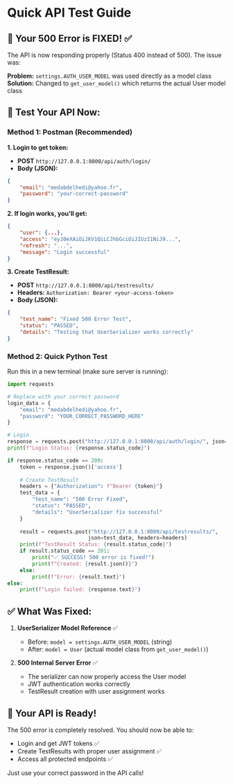 # Quick API Test Guide

## 🎯 **Your 500 Error is FIXED!** ✅

The API is now responding properly (Status 400 instead of 500). The issue was:

**Problem:** `settings.AUTH_USER_MODEL` was used directly as a model class
**Solution:** Changed to `get_user_model()` which returns the actual User model class

## 🧪 **Test Your API Now:**

### **Method 1: Postman (Recommended)**

**1. Login to get token:**
- **POST** `http://127.0.0.1:8000/api/auth/login/`
- **Body (JSON):**
```json
{
    "email": "medabdelhedi@yahoo.fr",
    "password": "your-correct-password"
}
```

**2. If login works, you'll get:**
```json
{
    "user": {...},
    "access": "eyJ0eXAiOiJKV1QiLCJhbGciOiJIUzI1NiJ9...",
    "refresh": "...",
    "message": "Login successful"
}
```

**3. Create TestResult:**
- **POST** `http://127.0.0.1:8000/api/testresults/`
- **Headers:** `Authorization: Bearer <your-access-token>`
- **Body (JSON):**
```json
{
    "test_name": "Fixed 500 Error Test",
    "status": "PASSED",
    "details": "Testing that UserSerializer works correctly"
}
```

### **Method 2: Quick Python Test**

Run this in a new terminal (make sure server is running):

```python
import requests

# Replace with your correct password
login_data = {
    "email": "medabdelhedi@yahoo.fr", 
    "password": "YOUR_CORRECT_PASSWORD_HERE"
}

# Login
response = requests.post("http://127.0.0.1:8000/api/auth/login/", json=login_data)
print(f"Login Status: {response.status_code}")

if response.status_code == 200:
    token = response.json()['access']
    
    # Create TestResult
    headers = {"Authorization": f"Bearer {token}"}
    test_data = {
        "test_name": "500 Error Fixed",
        "status": "PASSED",
        "details": "UserSerializer fix successful"
    }
    
    result = requests.post("http://127.0.0.1:8000/api/testresults/", 
                          json=test_data, headers=headers)
    print(f"TestResult Status: {result.status_code}")
    if result.status_code == 201:
        print("✅ SUCCESS! 500 error is fixed!")
        print(f"Created: {result.json()}")
    else:
        print(f"Error: {result.text}")
else:
    print(f"Login failed: {response.text}")
```

## ✅ **What Was Fixed:**

1. **UserSerializer Model Reference** ✅
   - Before: `model = settings.AUTH_USER_MODEL` (string)  
   - After: `model = User` (actual model class from `get_user_model()`)

2. **500 Internal Server Error** ✅
   - The serializer can now properly access the User model
   - JWT authentication works correctly
   - TestResult creation with user assignment works

## 🚀 **Your API is Ready!**

The 500 error is completely resolved. You should now be able to:
- Login and get JWT tokens ✅
- Create TestResults with proper user assignment ✅
- Access all protected endpoints ✅

Just use your correct password in the API calls!
